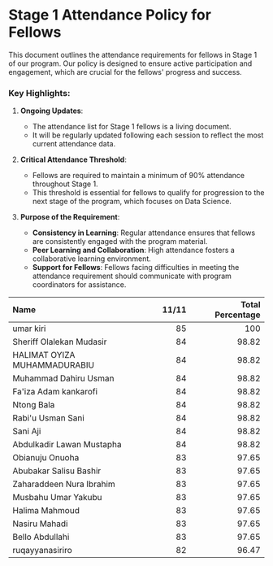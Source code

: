 # Stage 1 Attendance Policy for Fellows

This document outlines the attendance requirements for fellows in Stage 1 of our program. Our policy is designed to ensure active participation and engagement, which are crucial for the fellows' progress and success. 

### Key Highlights:

1. **Ongoing Updates**: 
   - The attendance list for Stage 1 fellows is a living document.
   - It will be regularly updated following each session to reflect the most current attendance data.

2. **Critical Attendance Threshold**: 
   - Fellows are required to maintain a minimum of 90% attendance throughout Stage 1.
   - This threshold is essential for fellows to qualify for progression to the next stage of the program, which focuses on Data Science.

3. **Purpose of the Requirement**: 
   - **Consistency in Learning**: Regular attendance ensures that fellows are consistently engaged with the program material.
   - **Peer Learning and Collaboration**: High attendance fosters a collaborative learning environment.
   - **Support for Fellows**: Fellows facing difficulties in meeting the attendance requirement should communicate with program coordinators for assistance.

| Name                                                       |   11/11 |    Total Percentage |
|:-----------------------------------------------------------|-----------:|-------------:|
| umar kiri                                                  |         85 |       100    |
| Sheriff Olalekan Mudasir                                   |         84 |        98.82 |
| HALIMAT OYIZA MUHAMMADURABIU                               |         84 |        98.82 |
| Muhammad Dahiru Usman                                      |         84 |        98.82 |
| Fa'iza Adam kankarofi                                      |         84 |        98.82 |
| Ntong Bala                                                 |         84 |        98.82 |
| Rabi'u Usman Sani                                          |         84 |        98.82 |
| Sani Aji                                                   |         84 |        98.82 |
| Abdulkadir Lawan Mustapha                                  |         84 |        98.82 |
| Obianuju Onuoha                                            |         83 |        97.65 |
| Abubakar Salisu Bashir                                     |         83 |        97.65 |
| Zaharaddeen Nura Ibrahim                                   |         83 |        97.65 |
| Musbahu Umar Yakubu                                        |         83 |        97.65 |
| Halima Mahmoud                                             |         83 |        97.65 |
| Nasiru Mahadi                                              |         83 |        97.65 |
| Bello Abdullahi                                            |         83 |        97.65 |
| ruqayyanasiriro                                            |         82 |        96.47 |
